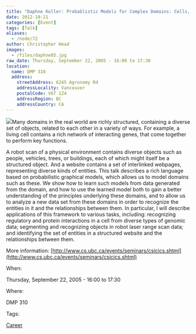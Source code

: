 ```yaml
---
title: "Daphne Koller: Probablistic Models for Complex Domains: Cells, Bodies and Webpages"
date: 2012-10-21
categories: [Event]
tags: [Talk]
aliases:
  - /node/72
author: Christopher Head
images:
  - /files/daphne05.jpg
raw_date: Thursday, September 22, 2005 - 16:00 to 17:30
location:
  name: DMP 310
  address:
    streetAddress: 6245 Agronomy Rd
    addressLocality: Vancouver
    postalCode: V6T 1Z4
    addressRegion: BC
    addressCountry: CA
---
```


![](/files/daphne05.jpg)Many domains in the real world are richly structured, containing a diverse set of objects, related to each other in a variety of ways. For example, a living cell contains a rich network of interacting genes, that come together to perform key functions.

A robot scan of a physical environment contains diverse objects such as people, vehicles, trees, or buildings, each of which might itself be a structured object. And a website contains a set of interlinked webpages, representing diverse kinds of entities. This talk describes a rich language based on probabilistic graphical models, which allows us to model domains such as these. We show how to learn such models from data generated from the domain, and how to use the learned model both to gain a better understanding of the principles underlying these domains, and to allow us to analyze a new data set from these domains in order to recognize the entities in it and the relationships between them. In particular, I will describe applications of this framework to various tasks, including: recognizing regulatory and protein interactions in a cell from diverse types of genomic data; segmenting and recognizing objects in robot laser range scan data; and identifying the set of entities in a structured website and the relationships between them.

More information: [http://www.cs.ubc.ca/events/seminars/csicics.shtml](http://www.cs.ubc.ca/events/seminars/csicics.shtml)

When: 

Thursday, September 22, 2005 - 16:00 to 17:30

Where: 

DMP 310

Tags: 

[Career](/career)
